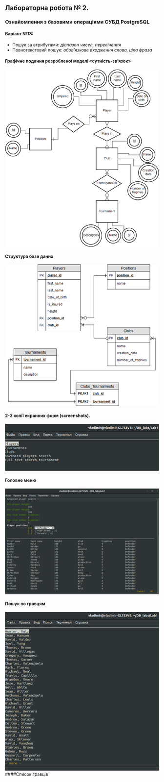 ## Лабораторна робота № 2.
### Ознайомлення з базовими операціями СУБД PostgreSQL
#### Варіант №13:
* Пошук за атрибутами: *діапазон чисел, перелічення*
* Повнотекстовий пошук: *обов’язкове входження слова, ціла фраза*


#### Графічне подання розробленої моделі «сутність-зв’язок»
![lab2](screenshots/DBLab1.png)
#### Структура бази даних
![lab2](screenshots/Table_Relations_Lab1.png)
#### 2-3 копії екранних форм (screenshots).
![lab2](screenshots/main_menu.png)
#### Головне меню
![lab2](screenshots/player_search.png)
#### Пошук по гравцям
![lab2](screenshots//players.png)
####Список гравців
